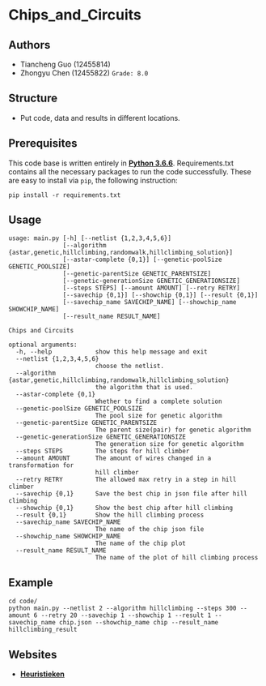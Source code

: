 # Chips_and_Circuits

## Authors
- Tiancheng Guo (12455814)
- Zhongyu Chen (12455822) `Grade: 8.0`

## Structure
- Put code, data and results in different locations.

## Prerequisites
This code base is written entirely in __[Python 3.6.6](https://www.python.org/downloads/)__. Requirements.txt contains all the necessary packages to run the code successfully. These are easy to install via `pip`, the following instruction:
```
pip install -r requirements.txt
```

## Usage
```angular2html
usage: main.py [-h] [--netlist {1,2,3,4,5,6}]
               [--algorithm {astar,genetic,hillclimbing,randomwalk,hillclimbing_solution}]
               [--astar-complete {0,1}] [--genetic-poolSize GENETIC_POOLSIZE]
               [--genetic-parentSize GENETIC_PARENTSIZE]
               [--genetic-generationSize GENETIC_GENERATIONSIZE]
               [--steps STEPS] [--amount AMOUNT] [--retry RETRY]
               [--savechip {0,1}] [--showchip {0,1}] [--result {0,1}]
               [--savechip_name SAVECHIP_NAME] [--showchip_name SHOWCHIP_NAME]
               [--result_name RESULT_NAME]

Chips and Circuits

optional arguments:
  -h, --help            show this help message and exit
  --netlist {1,2,3,4,5,6}
                        choose the netlist.
  --algorithm {astar,genetic,hillclimbing,randomwalk,hillclimbing_solution}
                        the algorithm that is used.
  --astar-complete {0,1}
                        Whether to find a complete solution
  --genetic-poolSize GENETIC_POOLSIZE
                        The pool size for genetic algorithm
  --genetic-parentSize GENETIC_PARENTSIZE
                        The parent size(pair) for genetic algorithm
  --genetic-generationSize GENETIC_GENERATIONSIZE
                        The generation size for genetic algorithm
  --steps STEPS         The steps for hill climber
  --amount AMOUNT       The amount of wires changed in a transformation for
                        hill climber
  --retry RETRY         The allowed max retry in a step in hill climber
  --savechip {0,1}      Save the best chip in json file after hill climbing
  --showchip {0,1}      Show the best chip after hill climbing
  --result {0,1}        Show the hill climbing process
  --savechip_name SAVECHIP_NAME
                        The name of the chip json file
  --showchip_name SHOWCHIP_NAME
                        The name of the chip plot
  --result_name RESULT_NAME
                        The name of the plot of hill climbing process
```

## Example
```angular2html
cd code/
python main.py --netlist 2 --algorithm hillclimbing --steps 300 --amount 6 --retry 20 --savechip 1 --showchip 1 --result 1 --savechip_name chip.json --showchip_name chip --result_name hillclimbing_result
```

## Websites

* __[Heuristieken](http://heuristieken.nl/wiki/index.php?title=Heuristieken)__
